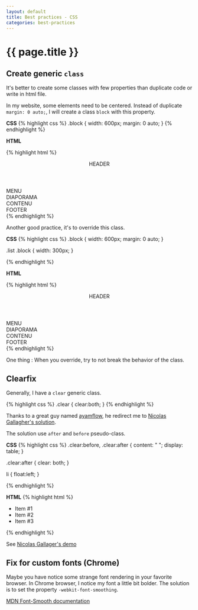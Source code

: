 ```yaml
---
layout: default
title: Best practices - CSS
categories: best-practices
---
```


# {{ page.title }}

## Create generic `class`

It's better to create some classes with few properties than duplicate code or write in html file.

In my website, some elements need to be centered. Instead of duplicate `margin: 0 auto;`, I will create a class `block` with this property.

**CSS**
{% highlight css %}
.block {
    width: 600px;
    margin: 0 auto;
}
{% endhighlight %}

**HTML**

{% highlight html %}
<div id="wrapper">
    <header>HEADER</header>
    <nav class="block">MENU<nav>
    <section class="block diaporama">DIAPORAMA</section>
    <section class="block content">CONTENU</section>
    <footer>FOOTER</footer>
</div>
{% endhighlight %}

Another good practice, it's to override this class.

**CSS**
{% highlight css %}
.block {
    width: 600px;
    margin: 0 auto;
}

.list .block {
    width: 300px;
}

{% endhighlight %}

**HTML**

{% highlight html %}
<div id="wrapper" class="list">
    <header>HEADER</header>
    <nav class="block">MENU<nav>
    <section class="block diaporama">DIAPORAMA</section>
    <section class="block content">CONTENU</section>
    <footer>FOOTER</footer>
</div>
{% endhighlight %}

One thing : When you override, try to not break the behavior of the class.

## Clearfix

Generally, I have a `clear` generic class. 

{% highlight css %}
.clear {
    clear:both;
}
{% endhighlight %}

Thanks to a great guy named [ayamflow](https://github.com/ayamflow), he redirect me to [Nicolas Gallagher's solution](http://nicolasgallagher.com/micro-clearfix-hack/).

The solution use `after` and `before` pseudo-class.

**CSS**
{% highlight css %}
.clear:before,
.clear:after {
    content: " ";
    display: table;
}

.clear:after {
    clear: both;
}

li {
    float:left;
}

{% endhighlight %}

**HTML**
{% highlight html %}
<ul class="clear">
    <li>Item #1</li>
    <li>Item #2</li>
    <li>Item #3</li>
</ul>
{% endhighlight %}

See [Nicolas Gallager's demo](http://nicolasgallagher.com/micro-clearfix-hack/demo/)

## Fix for custom fonts (Chrome)

Maybe you have notice some strange font rendering in your favorite browser. 
In Chrome browser, I notice my font a little bit bolder. The solution is to set the property `-webkit-font-smoothing`.

[MDN Font-Smooth documentation](https://developer.mozilla.org/en-US/docs/Web/CSS/font-smooth)


